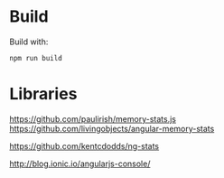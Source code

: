 # Build

Build with: 

	npm run build



# Libraries

https://github.com/paulirish/memory-stats.js
https://github.com/livingobjects/angular-memory-stats

https://github.com/kentcdodds/ng-stats

http://blog.ionic.io/angularjs-console/